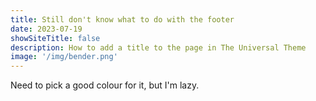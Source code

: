 ```yaml
---
title: Still don't know what to do with the footer
date: 2023-07-19
showSiteTitle: false
description: How to add a title to the page in The Universal Theme
image: '/img/bender.png'
---
```


Need to pick a good colour for it, but I'm lazy.
